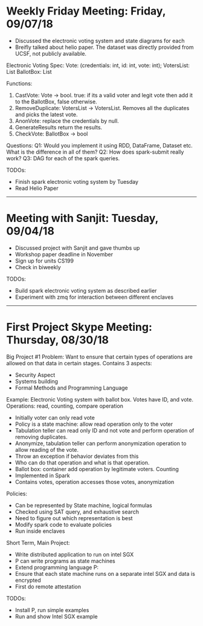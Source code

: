 # Weekly Friday Meeting: Friday, 09/07/18

- Discussed the electronic voting system and state diagrams for each
- Breifly talked about helio paper. The dataset was directly provided from UCSF, not publicly available. 

Electronic Voting Spec:
Vote: (credentials: int, id: int, vote: int);
VotersList: List<credentials>
BallotBox: List<Vote>

Functions:
1. CastVote: Vote -> bool. 
true: if its a valid voter and legit vote then add it to the BallotBox, false otherwise.
2. RemoveDuplicate: VotersList -> VotersList. 
Removes all the duplicates and picks the latest vote.
3. AnonVote: 
replace the credentials by null.
4. GenerateResults
return the results.
5. CheckVote: BallotBox -> bool

Questions:
Q1: Would you implement it using RDD, DataFrame, Dataset etc. What is the difference in all of them?
Q2: How does spark-submit really work?
Q3: DAG for each of the spark queries.

TODOs:
- Finish spark electronic voting system by Tuesday
- Read Helio Paper

------------------------------------------------

# Meeting with Sanjit: Tuesday, 09/04/18

- Discussed project with Sanjit and gave thumbs up
- Workshop paper deadline in November
- Sign up for units CS199
- Check in biweekly

TODOs:
- Build spark electronic voting system as described earlier
- Experiment with zmq for interaction between different enclaves

------------------------------------------------

# First Project Skype Meeting: Thursday, 08/30/18

Big Project #1
Problem:
Want to ensure that certain types of operations are allowed on that data in certain stages. 
Contains 3 aspects:
- Security Aspect
- Systems building
- Formal Methods and Programming Language

Example: Electronic Voting system with ballot box. Votes have ID, and vote.
Operations: read, counting, compare operation 
- Initially voter can only read vote
- Policy is a state machine: allow read operation only to the voter
- Tabulation teller can read only ID and not vote and perform operation of removing duplicates.
- Anonymize, tabulation teller can perform anonymization operation to allow reading of the vote.
- Throw an exception if behavior deviates from this
- Who can do that operation and what is that operation.
- Ballot box: container add operation by legitimate voters. Counting
- Implemented in Spark
- Contains votes, operation accesses those votes, anonymization 

Policies:
- Can be represented by State machine, logical formulas
- Checked using SAT query, and exhaustive search
- Need to figure out which representation is best
- Modify spark code to evaluate policies
- Run inside enclaves

Short Term, Main Project:
- Write distributed application to run on intel SGX
- P can write programs as state machines
- Extend programming language P:
- Ensure that each state machine runs on a separate intel SGX and data is encrypted
- First do remote attestation

TODOs:
- Install P, run simple examples
- Run and show Intel SGX example

